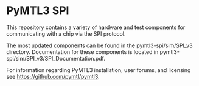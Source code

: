# PyMTL3 SPI
This repository contains a variety of hardware and test components for communicating with a chip via the SPI protocol.

The most updated components can be found in the pymtl3-spi/sim/SPI_v3 directory. Documentation for these components is located in pymtl3-spi/sim/SPI_v3/SPI_Documentation.pdf.

For information regarding PyMTL3 installation, user forums, and licensing see https://github.com/pymtl/pymtl3.
